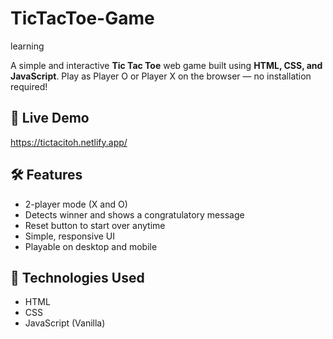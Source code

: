 # TicTacToe-Game
learning


A simple and interactive **Tic Tac Toe** web game built using **HTML, CSS, and JavaScript**. Play as Player O or Player X on the browser — no installation required!

## 🔗 Live Demo
https://tictacitoh.netlify.app/

## 🛠️ Features
- 2-player mode (X and O)
- Detects winner and shows a congratulatory message
- Reset button to start over anytime
- Simple, responsive UI
- Playable on desktop and mobile

## 🧩 Technologies Used
- HTML
- CSS
- JavaScript (Vanilla)
